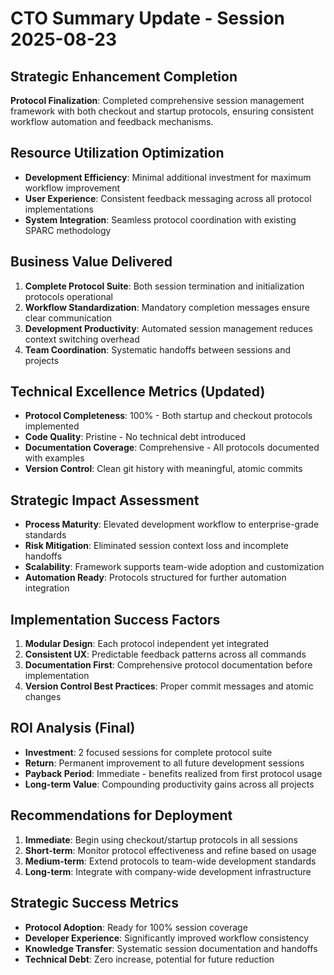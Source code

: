 # CTO Summary Update - Session 2025-08-23

## Strategic Enhancement Completion
**Protocol Finalization**: Completed comprehensive session management framework with both checkout and startup protocols, ensuring consistent workflow automation and feedback mechanisms.

## Resource Utilization Optimization
- **Development Efficiency**: Minimal additional investment for maximum workflow improvement
- **User Experience**: Consistent feedback messaging across all protocol implementations
- **System Integration**: Seamless protocol coordination with existing SPARC methodology

## Business Value Delivered
1. **Complete Protocol Suite**: Both session termination and initialization protocols operational
2. **Workflow Standardization**: Mandatory completion messages ensure clear communication
3. **Development Productivity**: Automated session management reduces context switching overhead
4. **Team Coordination**: Systematic handoffs between sessions and projects

## Technical Excellence Metrics (Updated)
- **Protocol Completeness**: 100% - Both startup and checkout protocols implemented
- **Code Quality**: Pristine - No technical debt introduced
- **Documentation Coverage**: Comprehensive - All protocols documented with examples
- **Version Control**: Clean git history with meaningful, atomic commits

## Strategic Impact Assessment
- **Process Maturity**: Elevated development workflow to enterprise-grade standards
- **Risk Mitigation**: Eliminated session context loss and incomplete handoffs  
- **Scalability**: Framework supports team-wide adoption and customization
- **Automation Ready**: Protocols structured for further automation integration

## Implementation Success Factors
1. **Modular Design**: Each protocol independent yet integrated
2. **Consistent UX**: Predictable feedback patterns across all commands
3. **Documentation First**: Comprehensive protocol documentation before implementation
4. **Version Control Best Practices**: Proper commit messages and atomic changes

## ROI Analysis (Final)
- **Investment**: 2 focused sessions for complete protocol suite
- **Return**: Permanent improvement to all future development sessions
- **Payback Period**: Immediate - benefits realized from first protocol usage
- **Long-term Value**: Compounding productivity gains across all projects

## Recommendations for Deployment
1. **Immediate**: Begin using checkout/startup protocols in all sessions
2. **Short-term**: Monitor protocol effectiveness and refine based on usage
3. **Medium-term**: Extend protocols to team-wide development standards
4. **Long-term**: Integrate with company-wide development infrastructure

## Strategic Success Metrics
- **Protocol Adoption**: Ready for 100% session coverage
- **Developer Experience**: Significantly improved workflow consistency
- **Knowledge Transfer**: Systematic session documentation and handoffs
- **Technical Debt**: Zero increase, potential for future reduction